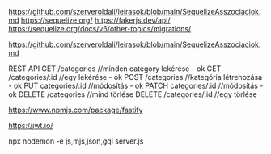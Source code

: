 https://github.com/szerveroldali/leirasok/blob/main/SequelizeAsszociaciok.md
https://sequelize.org/
https://fakerjs.dev/api/
https://sequelize.org/docs/v6/other-topics/migrations/

https://github.com/szerveroldali/leirasok/blob/main/SequelizeAsszociaciok.md

REST API
GET /categories         //minden category lekérése - ok
GET /categories/:id     //egy lekérése - ok
POST /categories        //kategória létrehozása - ok
PUT categories/:id      //módosítás - ok
PATCH categories/:id    //módosítás - ok
DELETE /categories      //mind törlése
DELETE /categories/:id  //egy törlése

https://www.npmjs.com/package/fastify

https://jwt.io/


npx nodemon -e js,mjs,json,gql server.js